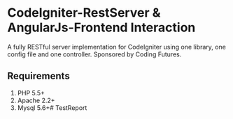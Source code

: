 # CodeIgniter-RestServer & AngularJs-Frontend Interaction

A fully RESTful server implementation for CodeIgniter using one library, one
config file and one controller. Sponsored by Coding Futures.

## Requirements

1. PHP 5.5+
2. Apache 2.2+
3. Mysql 5.6+# TestReport
